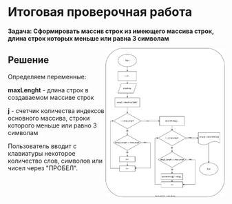 # Итоговая проверочная работа

**Задача: Сформировать массив строк из имеющего массива строк, длина строк которых меньше или равна 3 символам**

<img src=".//IMG/block_diagram.svg " width="55%" align="right"> 

## Решение

Определяем переменные:

**maxLenght** - длина строк в создаваемом массиве строк

**j** - счетчик количества индексов основного массива, строки которого меньше или равно 3 символам


Пользователь вводит с клавиатуры некоторое количество слов, символов или чисел через "ПРОБЕЛ".


